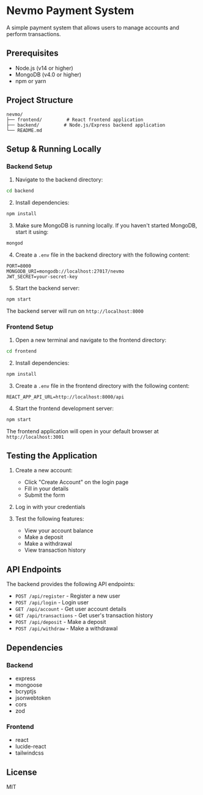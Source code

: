 # Nevmo Payment System

A simple payment system that allows users to manage accounts and perform transactions.

## Prerequisites

- Node.js (v14 or higher)
- MongoDB (v4.0 or higher)
- npm or yarn

## Project Structure

```
nevmo/
├── frontend/         # React frontend application
├── backend/         # Node.js/Express backend application
└── README.md
```

## Setup & Running Locally

### Backend Setup

1. Navigate to the backend directory:
```bash
cd backend
```

2. Install dependencies:
```bash
npm install
```

3. Make sure MongoDB is running locally. If you haven't started MongoDB, start it using:
```bash
mongod
```

4. Create a `.env` file in the backend directory with the following content:
```
PORT=8000
MONGODB_URI=mongodb://localhost:27017/nevmo
JWT_SECRET=your-secret-key
```

5. Start the backend server:
```bash
npm start
```

The backend server will run on `http://localhost:8000`

### Frontend Setup

1. Open a new terminal and navigate to the frontend directory:
```bash
cd frontend
```

2. Install dependencies:
```bash
npm install
```

3. Create a `.env` file in the frontend directory with the following content:
```
REACT_APP_API_URL=http://localhost:8000/api
```

4. Start the frontend development server:
```bash
npm start
```

The frontend application will open in your default browser at `http://localhost:3001`

## Testing the Application

1. Create a new account:
   - Click "Create Account" on the login page
   - Fill in your details
   - Submit the form

2. Log in with your credentials

3. Test the following features:
   - View your account balance
   - Make a deposit
   - Make a withdrawal
   - View transaction history

## API Endpoints

The backend provides the following API endpoints:

- `POST /api/register` - Register a new user
- `POST /api/login` - Login user
- `GET /api/account` - Get user account details
- `GET /api/transactions` - Get user's transaction history
- `POST /api/deposit` - Make a deposit
- `POST /api/withdraw` - Make a withdrawal

## Dependencies

### Backend
- express
- mongoose
- bcryptjs
- jsonwebtoken
- cors
- zod

### Frontend
- react
- lucide-react
- tailwindcss

## License

MIT

